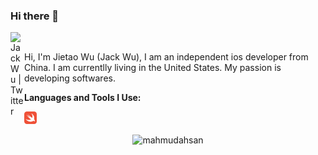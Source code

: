 ### Hi there 👋


<a href="https://twitter.com/JackWu199609">
  <img align="left" alt="Jack Wu | Twitter" width="22px" src="https://raw.githubusercontent.com/peterthehan/peterthehan/master/assets/twitter.svg" />
</a>


<br />

Hi, I'm Jietao Wu (Jack Wu), I am an independent ios developer from China. I am currentlly living in the United States. My passion is developing softwares. 





**Languages and Tools I Use:**  

<code><img height="20" src="https://raw.githubusercontent.com/github/explore/80688e429a7d4ef2fca1e82350fe8e3517d3494d/topics/swift/swift.png"></code>

<p align="center"> <img src="https://github-readme-stats.vercel.app/api?username=jietaowu&show_icons=true&theme=gotham" alt="mahmudahsan" />
